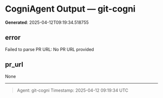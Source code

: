 # CogniAgent Output — git-cogni

**Generated**: 2025-04-12T09:19:34.518755

## error
Failed to parse PR URL: No PR URL provided

## pr_url
None

---
> Agent: git-cogni
> Timestamp: 2025-04-12 09:19:34 UTC